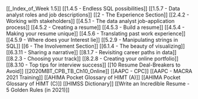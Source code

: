 [[_Index_of_Week 1.5]]
[[1.4.5 - Endless SQL possibilities]]
[[1.5.7 - Data analyst roles and job descriptions]]
[[2 - The Experience Section]]
[[2.4.2 - Working with stakeholders]]
[[4.5.1 - The data analyst job-application process]]
[[4.5.2 - Creating a resume]]
[[4.5.3 - Build a resume]]
[[4.5.4 - Making your resume unique]]
[[4.5.6 - Translating past work experience]]
[[4.5.9 - Where does your Interest lie]]
[[5.2.9 - Manipulating strings in SQL]]
[[6 - The Involvement Section]]
[[6.1.4 - The beauty of visualizing]]
[[6.3.11 - Sharing a narrative]]
[[8.1.7 - Revisiting career paths in data]]
[[8.2.3 - Choosing your track]]
[[8.2.8 - Creating your online portfolio]]
[[8.3.10 - Top tips for interview success]]
[[10 Resume Deal-Breakers to Avoid]]
[[2020MBT_CPB_TB_Ch10_Online]]
[[AAPC - CPC]]
[[AAPC - MACRA 2021 Training]]
[[AHIMA Pocket Glossary of HIMT (A)]]
[[AHIMA Pocket Glossary of HIMT (C)]]
[[HIMSS Dictionary]]
[[Write an Incredible Resume - 5 Golden Rules (in 2021)]]